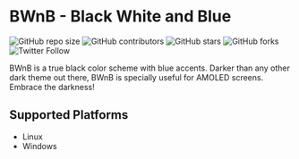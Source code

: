 # BWnB - Black White and Blue

![GitHub repo size](https://img.shields.io/github/repo-size/2KAbhishek/BWnB)
![GitHub contributors](https://img.shields.io/github/contributors/2KAbhishek/BWnB)
![GitHub stars](https://img.shields.io/github/stars/2KAbhishek/BWnB?style=social)
![GitHub forks](https://img.shields.io/github/forks/2KAbhishek/BWnB?style=social)
![Twitter Follow](https://img.shields.io/twitter/follow/2KAbhishek?style=social)

BWnB is a true black color scheme with blue accents. Darker than any other dark theme out there, BWnB is specially useful for AMOLED screens. Embrace the darkness!

## Supported Platforms

* Linux
* Windows
